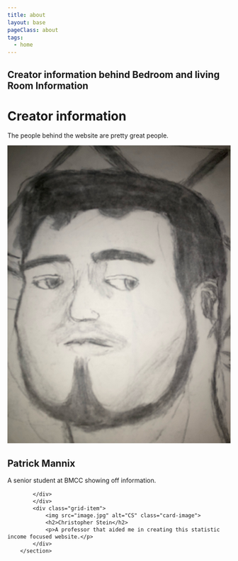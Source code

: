 ```yaml
---
title: about
layout: base
pageClass: about
tags:
  - home
---
```

<h2 class="mainHeading">Creator information behind Bedroom and living Room Information</h2>
<h1>
            Creator information
        </h1>
        <p>
            The people behind the website are pretty great people.
        </p>
        <section class="grid-container">
            <div class="grid-item">
                <div class="card">
                    <img src="src/images/PatMan.jpeg" alt="PM" class="card-image">
                <h2>Patrick Mannix</h2>
                <p>A senior student at BMCC showing off information.</p>
                
            </div>
            </div>
            <div class="grid-item">
                <img src="image.jpg" alt="CS" class="card-image">
                <h2>Christopher Stein</h2>
                <p>A professor that aided me in creating this statistic income focused website.</p>
            </div>
        </section>